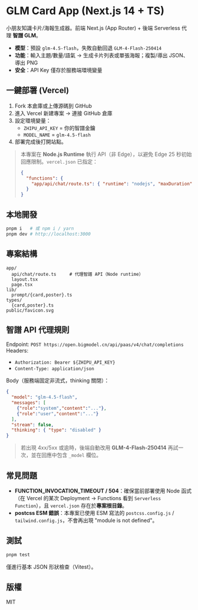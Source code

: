 # GLM Card App (Next.js 14 + TS)

小朋友知識卡片/海報生成器。前端 Next.js (App Router) + 後端 Serverless 代理 **智譜 GLM**。
- **模型**：預設 `glm-4.5-flash`，失敗自動回退 `GLM-4-Flash-250414`
- **功能**：輸入主題/數量/語氣 → 生成卡片列表或單張海報；複製/導出 JSON、導出 PNG
- **安全**：API Key 僅存於服務端環境變量

## 一鍵部署 (Vercel)
1. Fork 本倉庫或上傳源碼到 GitHub
2. 進入 Vercel 新建專案 → 連接 GitHub 倉庫
3. 設定環境變量：
   - `ZHIPU_API_KEY` = 你的智譜金鑰
   - `MODEL_NAME`    = `glm-4.5-flash`
4. 部署完成後打開站點。

> 本專案在 **Node.js Runtime** 執行 API（非 Edge），以避免 Edge 25 秒初始回應限制。`vercel.json` 已指定：
> ```json
> {
>   "functions": {
>     "app/api/chat/route.ts": { "runtime": "nodejs", "maxDuration": 60 }
>   }
> }
> ```

## 本地開發
```bash
pnpm i   # 或 npm i / yarn
pnpm dev # http://localhost:3000
```

## 專案結構
```
app/
  api/chat/route.ts     # 代理智譜 API（Node runtime）
  layout.tsx
  page.tsx
lib/
  prompt/{card,poster}.ts
types/
  {card,poster}.ts
public/favicon.svg
```

## 智譜 API 代理規則
Endpoint: `POST https://open.bigmodel.cn/api/paas/v4/chat/completions`  
Headers:
- `Authorization: Bearer ${ZHIPU_API_KEY}`
- `Content-Type: application/json`

Body（服務端固定非流式，thinking 關閉）：
```json
{
  "model": "glm-4.5-flash",
  "messages": [
    {"role":"system","content":"..."},
    {"role":"user","content":"..."}
  ],
  "stream": false,
  "thinking": { "type": "disabled" }
}
```
> 若出現 4xx/5xx 或逾時，後端自動改用 **GLM-4-Flash-250414** 再試一次，並在回應中包含 `_model` 欄位。

## 常見問題
- **FUNCTION_INVOCATION_TIMEOUT / 504**：確保當前部署使用 Node 函式（在 Vercel 的某次 Deployment → Functions 看到 `Serverless Function`），且 `vercel.json` 存在於**專案根目錄**。
- **postcss ESM 錯誤**：本專案已使用 ESM 寫法的 `postcss.config.js` / `tailwind.config.js`，不會再出現 "module is not defined"。

## 測試
```bash
pnpm test
```
僅進行基本 JSON 形狀檢查（Vitest）。

## 版權
MIT
